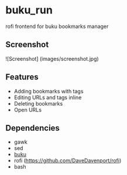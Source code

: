 # buku_run
rofi frontend for buku bookmarks manager

## Screenshot
![Screenshot]
(images/screenshot.jpg)

## Features
* Adding bookmarks with tags
* Editing URLs and tags inline
* Deleting bookmarks
* Open URLs

## Dependencies
* gawk
* sed
* [buku](https://github.com/jarun/buku)
* rofi (https://github.com/DaveDavenport/rofi)
* bash

